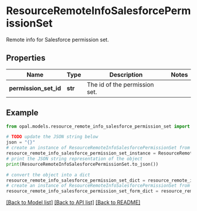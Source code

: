 # ResourceRemoteInfoSalesforcePermissionSet

Remote info for Salesforce permission set.

## Properties

Name | Type | Description | Notes
------------ | ------------- | ------------- | -------------
**permission_set_id** | **str** | The id of the permission set. | 

## Example

```python
from opal.models.resource_remote_info_salesforce_permission_set import ResourceRemoteInfoSalesforcePermissionSet

# TODO update the JSON string below
json = "{}"
# create an instance of ResourceRemoteInfoSalesforcePermissionSet from a JSON string
resource_remote_info_salesforce_permission_set_instance = ResourceRemoteInfoSalesforcePermissionSet.from_json(json)
# print the JSON string representation of the object
print(ResourceRemoteInfoSalesforcePermissionSet.to_json())

# convert the object into a dict
resource_remote_info_salesforce_permission_set_dict = resource_remote_info_salesforce_permission_set_instance.to_dict()
# create an instance of ResourceRemoteInfoSalesforcePermissionSet from a dict
resource_remote_info_salesforce_permission_set_form_dict = resource_remote_info_salesforce_permission_set.from_dict(resource_remote_info_salesforce_permission_set_dict)
```
[[Back to Model list]](../README.md#documentation-for-models) [[Back to API list]](../README.md#documentation-for-api-endpoints) [[Back to README]](../README.md)



